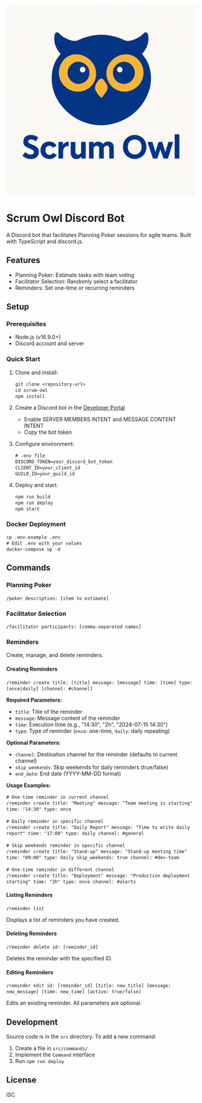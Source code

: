 ![Scrum Owl Logo](assets/icons/logo.png)

# Scrum Owl Discord Bot

A Discord bot that facilitates Planning Poker sessions for agile teams. Built with TypeScript and discord.js.

## Features

- Planning Poker: Estimate tasks with team voting
- Facilitator Selection: Randomly select a facilitator
- Reminders: Set one-time or recurring reminders

## Setup

### Prerequisites

- Node.js (v16.9.0+)
- Discord account and server

### Quick Start

1. Clone and install:

   ```
   git clone <repository-url>
   cd scrum-owl
   npm install
   ```

2. Create a Discord bot in the [Developer Portal](https://discord.com/developers/applications)
    - Enable SERVER MEMBERS INTENT and MESSAGE CONTENT INTENT
    - Copy the bot token

3. Configure environment:

   ```
   # .env file
   DISCORD_TOKEN=your_discord_bot_token
   CLIENT_ID=your_client_id
   GUILD_ID=your_guild_id
   ```

4. Deploy and start:
   ```
   npm run build
   npm run deploy
   npm start
   ```

### Docker Deployment

```
cp .env.example .env
# Edit .env with your values
docker-compose up -d
```

## Commands

### Planning Poker

```
/poker description: [item to estimate]
```

### Facilitator Selection

```
/facilitator participants: [comma-separated names]
```

### Reminders

Create, manage, and delete reminders.

#### Creating Reminders

```
/reminder create title: [title] message: [message] time: [time] type: [once|daily] [channel: #channel]
```

**Required Parameters:**
- `title`: Title of the reminder
- `message`: Message content of the reminder
- `time`: Execution time (e.g., "14:30", "2h", "2024-07-15 14:30")
- `type`: Type of reminder (`once`: one-time, `daily`: daily repeating)

**Optional Parameters:**
- `channel`: Destination channel for the reminder (defaults to current channel)
- `skip_weekends`: Skip weekends for daily reminders (true/false)
- `end_date`: End date (YYYY-MM-DD format)

**Usage Examples:**
```
# One-time reminder in current channel
/reminder create title: "Meeting" message: "Team meeting is starting" time: "14:30" type: once

# Daily reminder in specific channel
/reminder create title: "Daily Report" message: "Time to write daily report" time: "17:00" type: daily channel: #general

# Skip weekends reminder in specific channel
/reminder create title: "Stand-up" message: "Stand-up meeting time" time: "09:00" type: daily skip_weekends: true channel: #dev-team

# One-time reminder in different channel
/reminder create title: "Deployment" message: "Production deployment starting" time: "2h" type: once channel: #alerts
```

#### Listing Reminders

```
/reminder list
```

Displays a list of reminders you have created.

#### Deleting Reminders

```
/reminder delete id: [reminder_id]
```

Deletes the reminder with the specified ID.

#### Editing Reminders

```
/reminder edit id: [reminder_id] [title: new_title] [message: new_message] [time: new_time] [active: true/false]
```

Edits an existing reminder. All parameters are optional.

## Development

Source code is in the `src` directory. To add a new command:

1. Create a file in `src/commands/`
2. Implement the `Command` interface
3. Run `npm run deploy`

## License

ISC
